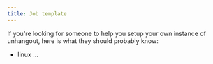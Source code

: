 ```yaml
---
title: Job template
---
```


If you're looking for someone to help you setup your own instance of unhangout, here is what they should probably know:

- linux
...
